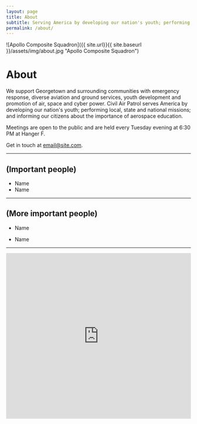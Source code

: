 ```yaml
---
layout: page
title: About
subtitle: Serving America by developing our nation's youth; performing local, state and national missions; and informing our citizens about the importance of aerospace education.
permalink: /about/
---
```


![Apollo Composite Squadron]({{ site.url}}{{ site.baseurl }}/assets/img/about.jpg "Apollo Composite Squadron")

# About

We support Georgetown and surrounding communities with emergency response, diverse aviation and ground services, youth development and promotion of air, space and cyber power. Civil Air Patrol serves America by developing our nation's youth; performing local, state and national missions; and informing our citizens about the importance of aerospace education.

Meetings are open to the public and are held every Tuesday evening at 6:30 PM at Hanger F.

Get in touch at [email@site.com](null).

---

## (Important people)

* Name
* Name

---

## (More important people)

* Name

* Name

---

<iframe src="https://www.google.com/maps/embed?pb=!1m18!1m12!1m3!1d3431.29676576379!2d-97.67581698486973!3d30.681925281654824!2m3!1f0!2f0!3f0!3m2!1i1024!2i768!4f13.1!3m3!1m2!1s0x864529dd46a35ea1%3A0xfb503ce8167d2c44!2sGeorgetown+Municipal+Airport!5e0!3m2!1sen!2sus!4v1476380146141" width="100%" height="450" frameborder="0" style="border:0" allowfullscreen></iframe>
